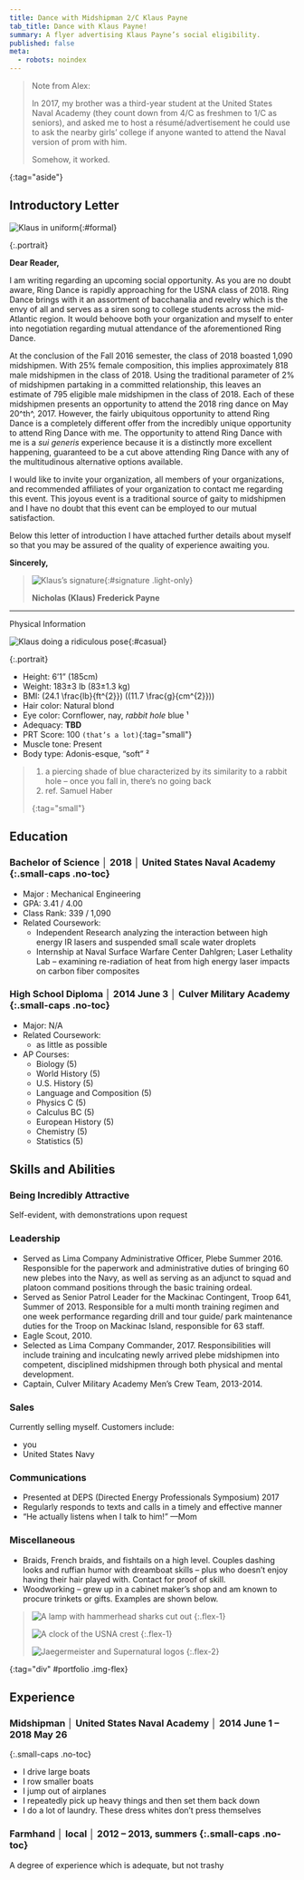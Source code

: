 ```yaml
---
title: Dance with Midshipman 2/C Klaus Payne
tab_title: Dance with Klaus Payne!
summary: A flyer advertising Klaus Payne’s social eligibility.
published: false
meta:
  - robots: noindex
---
```


> Note from Alex:
>
> In 2017, my brother was a third-year student at the United States Naval
> Academy (they count down from 4/C as freshmen to 1/C as seniors), and asked me
> to host a résumé/advertisement he could use to ask the nearby girls’ college
> if anyone wanted to attend the Naval version of prom with him.
>
> Somehow, it worked.

{:tag="aside"}

## Introductory Letter

![Klaus in uniform][formal]{:#formal}

{:.portrait}

<p id="date"></p>

**Dear Reader,**

I am writing regarding an upcoming social opportunity. As you are no doubt
aware, Ring Dance is rapidly approaching for the USNA class of 2018. Ring Dance
brings with it an assortment of bacchanalia and revelry which is the envy of all
and serves as a siren song to college students across the mid-Atlantic region.
It would behoove both your organization and myself to enter into negotiation
regarding mutual attendance of the aforementioned Ring Dance.

At the conclusion of the Fall 2016 semester, the class of 2018 boasted 1,090
midshipmen. With 25% female composition, this implies approximately 818 male
midshipmen in the class of 2018. Using the traditional parameter of 2% of
midshipmen partaking in a committed relationship, this leaves an estimate of 795
eligible male midshipmen in the class of 2018. Each of these midshipmen presents
an opportunity to attend the 2018 ring dance on May 20^th^, 2017. However, the
fairly ubiquitous opportunity to attend Ring Dance is a completely different
offer from the incredibly unique opportunity to attend Ring Dance with me. The
opportunity to attend Ring Dance with me is a _sui generis_ experience because
it is a distinctly more excellent happening, guaranteed to be a cut above
attending Ring Dance with any of the multitudinous alternative options
available.

I would like to invite your organization, all members of your organizations, and
recommended affiliates of your organization to contact me regarding this event.
This joyous event is a traditional source of gaity to midshipmen and I have no
doubt that this event can be employed to our mutual satisfaction.

Below this letter of introduction I have attached further details about myself
so that you may be assured of the quality of experience awaiting you.

**Sincerely,**

> ![Klaus’s signature][sig]{:#signature .light-only}
>
> **Nicholas (Klaus) Frederick Payne**

---

Physical Information

![Klaus doing a ridiculous pose][casual]{:#casual}

{:.portrait}

- Height: 6’1” (185cm)
- Weight: 183±3 lb (83±1.3 kg)
- BMI: (24.1 \\frac{lb}{ft^{2}}) ((11.7 \\frac{g}{cm^{2}}))
- Hair color: Natural blond
- Eye color: Cornflower, nay, _rabbit hole_ blue ¹
- Adequacy: **TBD**
- PRT Score: 100 `(that’s a lot)`{:tag="small"}
- Muscle tone: Present
- Body type: Adonis-esque, “soft” ²

> 1. a piercing shade of blue characterized by its similarity to a rabbit hole –
>    once you fall in, there’s no going back
> 1. ref. Samuel Haber
>
> {:tag="small"}

## Education

### Bachelor of Science │ 2018 │ United States Naval Academy {:.small-caps .no-toc}

- Major : Mechanical Engineering
- GPA: 3.41 / 4.00
- Class Rank: 339 / 1,090
- Related Coursework:
  - Independent Research analyzing the interaction between high energy IR lasers
    and suspended small scale water droplets
  - Internship at Naval Surface Warfare Center Dahlgren; Laser Lethality Lab –
    examining re-radiation of heat from high energy laser impacts on carbon
    fiber composites

### High School Diploma │ 2014 June 3 │ Culver Military Academy {:.small-caps .no-toc}

- Major: N/A
- Related Coursework:
  - as little as possible
- AP Courses:
  - Biology (5)
  - World History (5)
  - U.S. History (5)
  - Language and Composition (5)
  - Physics C (5)
  - Calculus BC (5)
  - European History (5)
  - Chemistry (5)
  - Statistics (5)

## Skills and Abilities

### Being Incredibly Attractive

Self-evident, with demonstrations upon request

### Leadership

- Served as Lima Company Administrative Officer, Plebe Summer 2016. Responsible
  for the paperwork and administrative duties of bringing 60 new plebes into the
  Navy, as well as serving as an adjunct to squad and platoon command positions
  through the basic training ordeal.
- Served as Senior Patrol Leader for the Mackinac Contingent, Troop 641, Summer
  of 2013. Responsible for a multi month training regimen and one week
  performance regarding drill and tour guide/ park maintenance duties for the
  Troop on Mackinac Island, responsible for 63 staff.
- Eagle Scout, 2010.
- Selected as Lima Company Commander, 2017. Responsibilities will include
  training and inculcating newly arrived plebe midshipmen into competent,
  disciplined midshipmen through both physical and mental development.
- Captain, Culver Military Academy Men’s Crew Team, 2013-2014.

### Sales

Currently selling myself. Customers include:

- you
- United States Navy

### Communications

- Presented at DEPS (Directed Energy Professionals Symposium) 2017
- Regularly responds to texts and calls in a timely and effective manner
- “He actually listens when I talk to him!” —Mom

### Miscellaneous

- Braids, French braids, and fishtails on a high level. Couples dashing looks
  and ruffian humor with dreamboat skills – plus who doesn’t enjoy having their
  hair played with. Contact for proof of skill.
- Woodworking – grew up in a cabinet maker’s shop and am known to procure
  trinkets or gifts. Examples are shown below.

> ![][lamp] {:.flex-1}
>
> ![][clock] {:.flex-1}
>
> ![][logos] {:.flex-2}

{:tag="div" #portfolio .img-flex}

## Experience

### Midshipman │ United States Naval Academy │ 2014 June 1 – 2018 May 26

{:.small-caps .no-toc}

- I drive large boats
- I row smaller boats
- I jump out of airplanes
- I repeatedly pick up heavy things and then set them back down
- I do a lot of laundry. These dress whites don’t press themselves

### Farmhand │ local │ 2012 – 2013, summers {:.small-caps .no-toc}

A degree of experience which is adequate, but not trashy

[casual]: /static/images/klaus/casual.jpg "Klaus stretching in OCU print"
[clock]: /static/images/klaus/clock.jpg "A clock of the USNA crest"
[formal]: /static/images/klaus/formal.jpg "Klaus in a formal portrait"
[lamp]: /static/images/klaus/lamp.png "A lamp with hammerhead sharks cut out"
[logos]: /static/images/klaus/logos.jpg "Jaegermeister and Supernatural logos"
[sig]: /static/images/klaus/signature.png "Klaus' signature"
